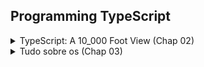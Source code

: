 ## Programming TypeScript

<details>
  <summary>TypeScript: A 10_000 Foot View (Chap 02)</summary>

## O compilador

1. Programa analisado em AST(n abstract syntax tree);
2. AST é compilado para um bytecode;
3. Bytecode é avaliado em tempo de execução.

> O TypeScript em vez de compilar diretamente para bytecode, o Type-Script compila para… código JavaScript! (Transpile)

> Mas antes disso, existe progragrama especial que (typechecker) que verifica se seu código é typesafe.

1. TypeScript source -> TypeScript AST [TSC]
   - Aqui é usado os tipos declarados;
2. AST é verificada por typechecker [TSC]
   - Aqui é usado os tipos declarados;
3. TypeScript AST -> JavaScript source [TSC]
   - Aqui não é mais utilizado os tipos.
   ```
   Quando o TSC compila seu código de TypeScript para JS, ele não olha mais para os seus tipos.
   ```
4. JavaScript source -> JavaScript AST [JS]
5. AST -> bytecode [JS]
6. ByteCode é avaliado em tempo de execução[JS]

JavaScript engine (V8, Spidermonkey[Firefox], JSCore[Safari], Chakra[Edge])

## O sistema de tipos

> Um conjunto de regras que um verificador de tipos usa para atribuir tipos ao seu programa.

- Dinâmico
- Estático (TS is incrementally compiled statically typed language)

> O TypeScript é inspirado em ambos os tipos de sistemas de tipos: você pode anotar explicitamente seus tipos ou pode
> deixar o TypeScript inferir a maioria deles para você.

> Em geral, é uma boa ideia deixar o TypeScript inferir tantos tipos quanto possível para você, mantendo o código
> digitado explicitamente no mínimo.

Comparação entre os sistemas de tipos enter Js e TS, para ajudar criar uma modelo mental de como o TS funciona:

| Recursos do sistemas de tipos             | JS                     | TS                        |
| ----------------------------------------- | ---------------------- | ------------------------- |
| Como os tipos são vinculados ?            | Dinâmico               | Estático                  |
| Os tipos são convertidos automaticamente? | Sim                    | Não(principal)            |
| Quando os tipos são verificados?          | Tempo de execução      | Tempo de compilação       |
| Quando os erros são encontrados ?         | Em execução(a maioria) | Em compilação (a maioria) |

> Se você precisar converter tipos, faça-o explicitamente.

> O compilador TSC é escrito em TypeScript, ou seja, o TS é uma linguagem
>
> bootstrapping [self-hosting](https://robertheaton.com/2017/10/24/what-is-a-self-hosting-compiler/#:~:text=A%20self-hosting%20compiler%20is%20one%20that%20can%20compile,writing%20%3D%2C%20you%20write%20the%20actual%20word%20EQUALS.)

## [TSLint](https://palantir.github.io/tslint/)

- `npx tslint --init` - Para habilitar o tslint estilização de código

## Dicas

1. Instale o `ts-node` e use-o para compilar e executar seu TypeScript com um único comando.
2. Use uma ferramenta de scaffolding como `typescript-node-starter` para gerar rapidamente sua estrutura de pastas para
   você.

</details>

<details>
  <summary>Tudo sobre os (Chap 03)</summary>
  
  > Um conjunto de valores e o que você pode fazer com eles.

> Quando você vê que algo é do tipo T, você não apenas sabe que é um T, mas também sabe exatamente o que pode fazer com esse T (e o que não pode).

### Hierarquia de tipos

![alt](app/chapter-03/typeScript-type-hierarchy.drawio.svg)

## ABCs dos tipos

- `any`
  - Evite, assim como o fogo! (Utilizar noImplicitAny).
- `unknown`

  - Pode ser utilizado para valores desconhecidos, mas procure sempre conhecer seus valores!;
  - Também pode ser refinado.
  - Operadores que podem ser usados:

    > ==, ===, ||, &&, ?, !

  - Exemplo:

    ```typescript
    let a: unknown = 20; // TypesScript não inferirá nada sobre unknown;
    let b = a === 1234; // SIM! Podemos comparar os valores do tipo unknown, ou seja, utilizar os operadores relacionais.
    let c = a + 10; //  NÃO! Pois estamos pressupondo que ele é um número
    ```

- `boolean`
  Exemplo:
  ```Typescript
  let a = true // OK! boolean
  var b = false // OK! boolean
  const c = true // OK, PORÉM CONSTANTE. true
  let d: boolean = true // OK, Qualquer valor do conjunto boolean
  let e: true = true // type literals feature (um tipo que representa um único valor e nada mais)
  let f: true = false // ERROR, tipo literal apenas com valor true.
  ```
- `number`
  - Operações básicas aritméticas, relacionais ...
  - Curiosidade! (Podemos utilizar numeric separators, separadores numéricos)
  ```typescript
  let oneMillion = 1_000_000; // Igual à 1000000
  let a: 1_000_000_000_000_000 = 1000000000000000; // Muito útil para números grandes
  let b: 100000 = 100_000;
  console.log(a + b);
  ```
- `bigint`
  - Operações com inteiros
  ```typescript
  let a: bigint = 10n;
  ```
- `string`
- `symbol  (ES2015).`

  - Alternativa para chave de strings em objetos e maps
  - Um Symbol é único
  - O principal objetivo dos Symbols no TypeScript (e JavaScript) é fornecer uma maneira de criar identificadores únicos
  - Symbols permitem que você crie propriedades de objeto que são únicas e não podem ser sobrescritas ou acessadas acidentalmente1. Isso é útil quando você está escrevendo uma biblioteca ou um framework e quer evitar conflitos com o código do usuário.

  ```typescript
  let a = Symbol('a');
  let b: symbol = Symbol('B');
  ```

  ```typescript
  // Exemplo de key usando Symbolo
  const sym = Symbol('teste');
  let obj = {
  	[sym]: 'value',
  };
  console.log(obj[sym]); // "value"
  ```

  ```typescript
  const e = Symbol('e'); // typeof e
  const f: unique symbol = Symbol('f'); // typeof f
  ```

  > Pense em símbolos únicos como outros tipos literais, como 1, verdadeiro ou “literal”. Eles são uma forma de criar um tipo que representa um determinado habitante do símbolo.

- `object`

  - No exemplo abaixo ambos satisfazem o shape(interface)

    ```typescript
    // Definindo uma interface para objetos
    interface Aluno {
    	nome: string;
    	dataNascimento: string;
    }

    // Formato de classe
    class ClasseAluno {
    	constructor(public nome: string, public dataNascimento: string) {}
    }

    // Formato objeto literal
    let alunoA: Aluno = {
    	dataNascimento: '1996-01-02',
    	nome: 'José',
    };

    let alunoB: Aluno = new ClasseAluno('Maria', '1996-04-08');
    ```

  - Neste exemplo abaixo, podemos definir `n` props de um tipo específico: `[key: T]: U`, index signatures (assinatura de índices)

    ```typescript
    let a: {
    	b: number; // Deve conter essa prop number
    	c?: string; // Opcional (caso não seja definida fica undefined)
    	[key: number]: boolean; // pode haver n props com keys numbers e valores booleans
    };

    a = {
    	b: 1,
    	c: 'teste',
    	10: true,
    	1: true,
    };
    ```

  - Operador `readonly`

    ```typescript
    let a: {
    	readonly opinicaoDoTeimoso: string;
    };

    a = {
    	opinicaoDoTeimoso: 'Prefiro JavaScript puro!',
    };

    a.opinicaoDoTeimoso = 'Cara, Typescript é TOP!'; // Não adianta, ele não vai ouvir (operador readonly)
    ```

  - Objetos `{}` (vazios) ou , evitar o máximo possível, pois qualquer coisa pode ser atribuídos a eles, exceto: `null`, `undefined`

    ```Typescript
    let danger: {}; // ou let danger: Object;
    danger = {};
    danger = { x: 1_000 };
    danger = [];
    danger = 25;
    ```

    > `object` é mais restrito e não permite valores primitivos, enquanto `Object` é menos restrito e permite quase todos os tipos de valores1.

    - Este valor é válido para um `object`?

      | Value             | `{}` | `object` | `Object` |
      | ----------------- | ---- | -------- | -------- |
      | `{}`              | Sim  | Sim      | Sim      |
      | `['a']`           | Sim  | Sim      | Sim      |
      | `function () {}`  | Sim  | Sim      | Sim      |
      | `new String('a')` | Sim  | Sim      | Sim      |
      | `'a'`             | Sim  | Não      | Sim      |
      | `10`              | Sim  | Não      | Sim      |
      | `Symbol('a') `    | Sim  | Não      | Sim      |
      | `null `           | Não  | Não      | Não      |
      | `undefined  `     | Não  | Não      | Não      |

  ## Types Aliases (Apelido), União e Interseções

  > Se você tiver um tipo, você também pode realizar operações sobre ele.

  ### Type aliases

  ```Typescript
      type Idade = number; // Alias para number
      type Nome = string; // Alias para string

      let pessoa: {
      idade: Idade;
      nome: Nome;
      };

      pessoa = {
      idade: 10,
      nome: 'Micael',
      };

      pessoa.idade = 27;

  ```

  - Mantém o escopo assim como `let` e `const`;

    ```typescript
    type Color = 'red';
    let x = Math.random() < 0.5;

    if (x) {
    	type Color = 'blue'; // Este aliases sombreia o Color Declarado fora do escopo.
    	let b: Color = 'blue';
    } else {
    	let c: Color = 'red';
    }
    ```

    - Aliases de tipo são úteis para `DRYing(Dont't Repeat Yourself)` tipos complexos repetidos

  > Ao decidir se deve ou não usar um alias para um tipo, use o mesmo julgamento usado ao decidir se deve ou não extrair um valor em sua própria variável.

  ### União e Interseção

  - `|` operador de união
  - `&` operador de intersecção

  ```typescript
  type Gato = { nome: string; ronona: boolean };
  type Cao = { nome: string; late: boolean; balancaRabo: boolean };
  type GatoOuCaoOuAmbos = Gato | Cao;
  type GatoECao = Gato & Cao;

  // Gato
  let a: GatoOuCaoOuAmbos = {
  	nome: 'Chico',
  	ronona: true,
  };

  // Cão
  a = {
  	nome: 'Frodo',
  	late: true,
  	balancaRabo: true,
  };

  // Cão e gato
  a = {
  	nome: 'Donk',
  	late: true,
  	ronona: true,
  	balancaRabo: true,
  };

  // Cão e Gato (Super-pet)
  let catDog: GatoECao = {
  	nome: 'Frodo',
  	late: true,
  	ronona: true,
  	balancaRabo: true,
  };
  ```

  - Geralmente uniões **aparecem com mais frequências que interseções**, veja um exemplo de função que tem tal retorno.

  ```typescript
  // "true" | null
  function trueOrNull(isTrue: boolean) {
  	if (isTrue) {
  		return 'true';
  	}
  	return null;
  }
  ```

  ```typescript
  // number | string
  function trueOrNull(isTrue: boolean) {
  	if (isTrue) {
  		return 100;
  	}
  	return 'SEM!';
  }
  ```

- `array`

  ```typescript
  let numeros = [1, 2, 3]; // number[]
  var stringsA = ['a', 'b']; // string[]
  let stringsB: string[] = ['a']; // string[]
  let stringsAndNumbersUnion = [1, 'a']; // (string | number)[]
  const stringsAndNumbersConstUnion = [2, 'b']; // (string | number)[]

  let onlySstrings = ['red'];
  onlySstrings.push('blue');
  onlySstrings.push(true); // Error TS2345: Argument of type 'true' is not assignable to parameter of type 'string'.

  let arrayAny = []; // any[]
  arrayAny.push(1); // number[]
  arrayAny.push('red'); // (string | number)[]

  let onlyNumbers: number[] = []; // number[]
  onlyNumbers.push(1); // number[]
  onlyNumbers.push('red'); // Error TS2345: Argument of type '"red"' is not
  // assignable to parameter of type 'number'.
  ```

  > À medida que você manipula a matriz e adiciona elementos a ela, o **TypeScript começa a agrupar o tipo da matriz**. Depois que a matriz sair do escopo em que foi definida (por exemplo, se você a declarou em uma função e a retornou), o TypeScript atribuirá a ela um tipo final que não poderá mais ser expandido:

  Veja o seguinte exemplo de uma função que configura um array em seu escopo, e em seguida o retorna:

  ```Typescript
  function buildArray() {
    let arr = [];

    arr.push('numero 1');
    arr.push(1);
    arr.push(true);
    return arr; // Return string | number | boolean
  }
  let myArray = buildArray() // (string | number)[]
  myArray.push(10n) // Argument of type '10n' is not assignable to parameter of type 'string | number | boolean'

  ```

</details>
